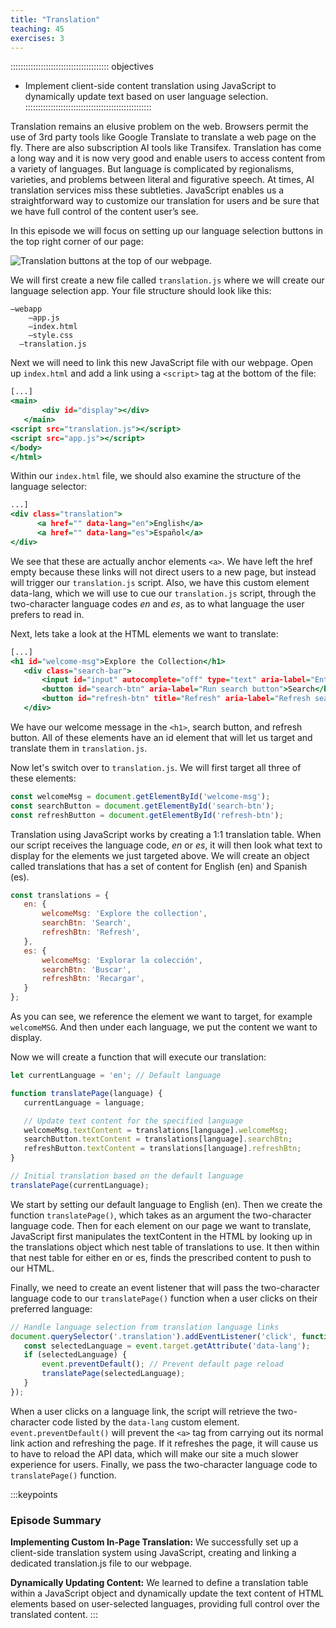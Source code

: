 ```yaml
---
title: "Translation"
teaching: 45
exercises: 3
---
```


::::::::::::::::::::::::::::::::::::::: objectives
- Implement client-side content translation using JavaScript to dynamically update text based on user language selection.
::::::::::::::::::::::::::::::::::::::::::::::::::

Translation remains an elusive problem on the web. Browsers permit the use of 3rd party tools like Google Translate to translate a web page on the fly. There are also subscription AI tools like Transifex. Translation has come a long way and it is now very good and enable users to access content from a variety of languages. But language is complicated by regionalisms, varieties, and problems between literal and figurative speech. At times, AI translation services miss these subtleties. JavaScript enables us a straightforward way to customize our translation for users and be sure that we have full control of the content user’s see.

In this episode we will focus on setting up our language selection buttons in the top right corner of our page:

![Translation buttons at the top of our webpage.](media/translation-buttons.png)

We will first create a new file called `translation.js` where we will create our language selection app. Your file structure should look like this:

```
–webapp
	–app.js
	–index.html
	–style.css
  –translation.js
```

Next we will need to link this new JavaScript file with our webpage. Open up `index.html` and add a link using a `<script>` tag at the bottom of the file:

```index.html
[...]
<main>
       <div id="display"></div>
   </main>
<script src="translation.js"></script>
<script src="app.js"></script>
</body>
</html>
```

Within our `index.html` file, we should also examine the structure of the language selector:

```index.html
...]       
<div class="translation">
      <a href="" data-lang="en">English</a>
      <a href="" data-lang="es">Español</a>
</div>
```

We see that these are actually anchor elements `<a>`. We have left the href empty because these links will not direct users to a new page, but instead will trigger our `translation.js` script. Also, we have this custom element data-lang, which we will use to cue our `translation.js` script, through the two-character language codes *en* and *es*, as to what language the user prefers to read in.

Next, lets take a look at the HTML elements we want to translate:

```index.html
[...]
<h1 id="welcome-msg">Explore the Collection</h1>
   <div class="search-bar">
       <input id="input" autocomplete="off" type="text" aria-label="Enter keywords to search">
       <button id="search-btn" aria-label="Run search button">Search</button>
       <button id="refresh-btn" title="Refresh" aria-label="Refresh search results button">Refresh</button>
   </div>
```

We have our welcome message in the `<h1>`, search button, and refresh button. All of these elements have an id element that will let us target and translate them in `translation.js`.

Now let's switch over to `translation.js`. We will first target all three of these elements:

```translation.js
const welcomeMsg = document.getElementById('welcome-msg');
const searchButton = document.getElementById('search-btn');
const refreshButton = document.getElementById('refresh-btn');
```

Translation using JavaScript works by creating a 1:1 translation table. When our script receives the language code, *en* or *es*, it will then look what text to display for the elements we just targeted above. We will create an object called translations that has a set of content for English (en) and Spanish (es).

```translation.js
const translations = {
   en: {
       welcomeMsg: 'Explore the collection',
       searchBtn: 'Search',
       refreshBtn: 'Refresh',
   },
   es: {
       welcomeMsg: 'Explorar la colección',
       searchBtn: 'Buscar',
       refreshBtn: 'Recargar',
   }
};
```

As you can see, we reference the element we want to target, for example `welcomeMSG`. And then under each language, we put the content we want to display.

Now we will create a function that will execute our translation:

```translation.js
let currentLanguage = 'en'; // Default language

function translatePage(language) {
   currentLanguage = language;

   // Update text content for the specified language
   welcomeMsg.textContent = translations[language].welcomeMsg;
   searchButton.textContent = translations[language].searchBtn;
   refreshButton.textContent = translations[language].refreshBtn;
}

// Initial translation based on the default language
translatePage(currentLanguage);
```

We start by setting our default language to English (en). Then we create the function `translatePage()`, which takes as an argument the two-character language code. Then for each element on our page we want to translate, JavaScript first manipulates the textContent in the HTML by looking up in the translations object which nest table of translations to use. It then within that nest table for either en or es, finds the prescribed content to push to our HTML.

Finally, we need to create an event listener that will pass the two-character language code to our `translatePage()` function when a user clicks on their preferred language:

```translation.js
// Handle language selection from translation language links
document.querySelector('.translation').addEventListener('click', function (event) {
   const selectedLanguage = event.target.getAttribute('data-lang');
   if (selectedLanguage) {
       event.preventDefault(); // Prevent default page reload
       translatePage(selectedLanguage);
   }
});
```

When a user clicks on a language link, the script will retrieve the two-character code listed by the `data-lang` custom element. `event.preventDefault()` will prevent the `<a>` tag from carrying out its normal link action and refreshing the page. If it refreshes the page, it will cause us to have to reload the API data, which will make our site a much slower experience for users. Finally, we pass the two-character language code to `translatePage()` function.

:::keypoints
### Episode Summary
**Implementing Custom In-Page Translation:** We successfully set up a client-side translation system using JavaScript, creating and linking a dedicated translation.js file to our webpage.

**Dynamically Updating Content:** We learned to define a translation table within a JavaScript object and dynamically update the text content of HTML elements based on user-selected languages, providing full control over the translated content.
:::
